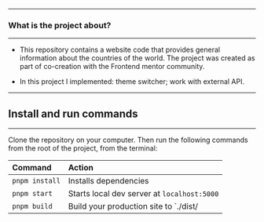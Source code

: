 ----
### What is the project about?
---
- This repository contains a website code that provides general information about the countries of the world. The project was created as part of co-creation with the Frontend mentor community.

- In this project I implemented: theme switcher; work with external API.

---
## Install and run commands
----

Clone the repository on your computer. Then run the following commands from the root of the project, from the terminal:

| Command                | Action                                             |
| :--------------------- | :------------------------------------------------- |
| `pnpm install`          | Installs dependencies                              |
| `pnpm start`          | Starts local dev server at `localhost:5000`        |
| `pnpm build`        | Build your production site to `./dist/   
```
